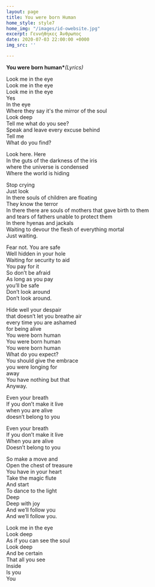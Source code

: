```yaml
---
layout: page
title: You were born Human
home_style: style7
home_img: "/images/id-owebsite.jpg"
excerpt: Γεννήθηκες Άνθρωπος
date: 2020-07-03 22:00:00 +0000
img_src: ''

---
```

__You were born human*___(Lyrics)_

Look me in the eye  
Look me in the eye  
Look me in the eye  
Yes  
In the eye  
Where they say it's the mirror of the soul  
Look deep  
Tell me what do you see?  
Speak and leave every excuse behind  
Tell me  
What do you find?

Look here. Here  
In the guts of the darkness of the iris  
where the universe is condensed  
Where the world is hiding

Stop crying  
Just look  
In there souls of children are floating  
They know the terror  
In there there are souls of mothers that gave birth to them  
and tears of fathers unable to protect them  
In there hyenas and jackals  
Waiting to devour the flesh of everything mortal  
Just waiting.

Fear not. You are safe  
Well hidden in your hole  
Waiting for security to aid  
You pay for it  
So don’t be afraid  
As long as you pay  
you’ll be safe  
Don’t look around  
Don’t look around.

Hide well your despair  
that doesn’t let you breathe air  
every time you are ashamed  
for being alive  
You were born human  
You were born human  
You were born human  
What do you expect?  
You should give the embrace  
you were longing for  
away  
You have nothing but that  
Anyway.

Even your breath  
If you don’t make it live  
when you are alive  
doesn’t belong to you

Even your breath  
If you don’t make it live  
When you are alive  
Doesn’t belong to you

So make a move and  
Open the chest of treasure  
You have in your heart  
Take the magic flute  
And start  
To dance to the light  
Deep  
Deep with joy  
And we’ll follow you  
And we’ll follow you.

Look me in the eye  
Look deep  
As if you can see the soul  
Look deep  
And be certain  
That all you see  
Inside  
Is you  
You